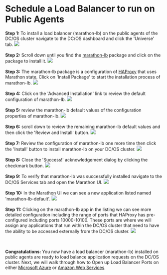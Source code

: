 # Schedule a Load Balancer to run on Public Agents

<b>Step 1:</b> To install a load balancer (marathon-lb) on the public agents of the DC/OS cluster navigate to the DC/OS dashboard and click the 'Universe' tab.
<img src="../images/05-marathon-lb-setup/marathon-lb-01.png"/><br>
<br><b>Step 2:</b> Scroll down until you find the <a href="https://github.com/mesosphere/marathon-lb">marathon-lb</a> package and click on the package to install it.
<img src="../images/05-marathon-lb-setup/marathon-lb-02.png"/><br>
<br><b>Step 3:</b> The marathon-lb package is a configuration of <a href="http://www.haproxy.org/">HAProxy</a> that uses Marathon state.  Click on 'Install Package' to start the installation process of marathon-lb.
<img src="../images/05-marathon-lb-setup/marathon-lb-03.png"/><br>
<br><b>Step 4:</b> Click on the 'Advanced Installation' link to review the default configuration of marathon-lb.
<img src="../images/05-marathon-lb-setup/marathon-lb-04.png"/><br>
<br><b>Step 5:</b> review the marathon-lb default values of the configuration properties of marathon-lb.
<img src="../images/05-marathon-lb-setup/marathon-lb-05.png"/><br>
<br><b>Step 6:</b> scroll down to review the remaining marathon-lb default values and then click the 'Review and Install' button.
<img src="../images/05-marathon-lb-setup/marathon-lb-06.png"/><br>
<br><b>Step 7:</b> Review the configuration of marathon-lb one more time then click the 'Install' button to install marathon-lb on your DC/OS cluster.
<img src="../images/05-marathon-lb-setup/marathon-lb-07.png"/><br>
<br><b>Step 8:</b> Close the 'Success!' acknowledgement dialog by clicking the checkmark button.
<img src="../images/05-marathon-lb-setup/marathon-lb-08.png"/><br>
<br><b>Step 9:</b> To verify that marathon-lb was successfully installed navigate to the DC/OS Services tab and open the Marathon UI.
<img src="../images/05-marathon-lb-setup/marathon-lb-09.png"/><br>
<br><b>Step 10:</b> In the Marathon UI we can see a new application listed named 'marathon-lb-default'.
<img src="../images/05-marathon-lb-setup/marathon-lb-10.png"/><br>
<br><b>Step 11:</b> Clicking on the marathon-lb app in the listing we can see more detailed configuration including the range of ports that HAProxy has pre-configured including ports 10000-10100.  These ports are where we will assign any applications that run within the DC/OS cluster that need to have the ability to be accessed externally from the DC/OS cluster.
<img src="../images/05-marathon-lb-setup/marathon-lb-11.png"/><br>

<br><br><b>Congratulations:</b> You now have a load balancer (marathon-lb) installed on public agents are ready to load balance application requests on the DC/OS cluster.  Next, we will walk through how to Open up Load Balancer Ports on either <a href="../docs/ports-setup.md">Microsoft Azure</a> or <a href="../docs/ports-amazon-setup.md">Amazon Web Services</a>.



